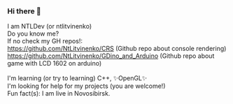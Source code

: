 ### Hi there 👋
I am NTLDev (or ntlitvinenko)<br>
Do you know me?<br>
If no check my GH repos!:<br>
https://github.com/NtLitvinenko/CRS (Github repo about console rendering)<br>
https://github.com/NtLitvinenko/GDino_and_Arduino (Github repo about game with LCD 1602 on arduino)<br>
<br>
I'm learning (or try to learning) C++, ✨OpenGL✨<br>
I'm looking for help for my projects (you are welcome!)<br>
Fun fact(s): I am live in Novosibirsk.<br>

<!--
**NtLitvinenko/ntlitvinenko** is a ✨ _special_ ✨ repository because its `README.md` (this file) appears on your GitHub profile.

Here are some ideas to get you started:

- 🔭 I’m currently working on ...
- 🌱 I’m currently learning ...
- 👯 I’m looking to collaborate on ...
- 🤔 I’m looking for help with ...
- 💬 Ask me about ...
- 📫 How to reach me: ...
- 😄 Pronouns: ...
- ⚡ Fun fact: ...
-->
